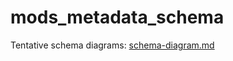 # mods_metadata_schema

Tentative schema diagrams:
[schema-diagram.md](https://github.com/rushrukh/mods_metadata_schema/blob/main/schema-diagrams/schema-diagram.md)
